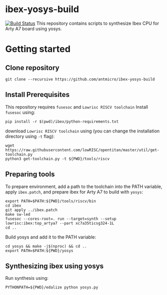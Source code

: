 # ibex-yosys-build
[![Build Status](https://travis-ci.com/antmicro/ibex-yosys-build.svg?branch=master)](https://travis-ci.com/antmicro/ibex-yosys-build)
This repository contains scripts to synthesize Ibex CPU for Arty A7 board using yosys.
# Getting started
## Clone repository
```
git clone --recursive https://github.com/antmicro/ibex-yosys-build
```
## Install Prerequisites
This repository requires `fusesoc` and `Lowrisc RISCV toolchain`
Install `fusesoc` using:
```
pip install -r $(pwd)/ibex/python-requirements.txt
```
download `Lowrisc RISCV toolchain` using (you can change the installation directory using `-t` flag):
```
wget https://raw.githubusercontent.com/lowRISC/opentitan/master/util/get-toolchain.py
python3 get-toolchain.py -t ${PWD}/tools/riscv
```
## Preparing tools
To prepare environment, add a path to the toolchain into the PATH variable, apply `ibex.patch`, and prepare ibex for Arty A7 to build with `yosys`:
```
export PATH=$PATH:${PWD}/tools/riscv/bin
cd ibex
git apply ../ibex.patch
make sw-led
fusesoc --cores-root=. run --target=synth --setup lowrisc:ibex:top_artya7 --part xc7a35ticsg324-1L
cd ..
```
Build yosys and add it to the PATH variable:
```
cd yosys && make -j$(nproc) && cd ..
export PATH=$PATH:${PWD}/yosys
```

## Synthesizing ibex using yosys
Run synthesis using:
```
PYTHONPATH=${PWD}/edalize python yosys.py
```

